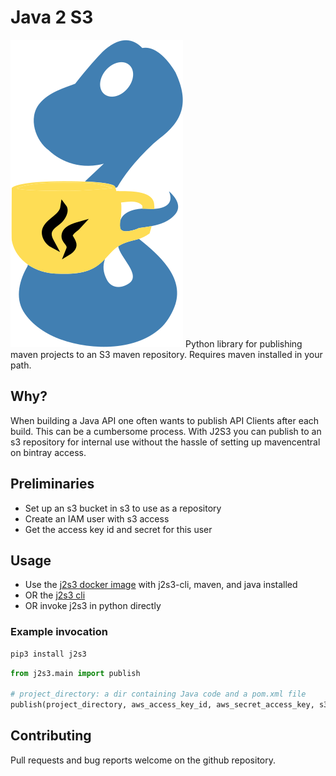 # Java 2 S3
![logo.svg](logo.svg)
Python library for publishing maven projects to an S3 maven repository. Requires maven installed in your path. 

## Why?
When building a Java API one often wants to publish API Clients after each build. This can be a cumbersome process. With J2S3 you can publish to an s3 repository for internal use without the hassle of setting up mavencentral on bintray access.

## Preliminaries
- Set up an s3 bucket in s3 to use as a repository
- Create an IAM user with s3 access
- Get the access key id and secret for this user

## Usage
- Use the [j2s3 docker image](https://hub.docker.com/r/jackmahoney/j2s3/) with j2s3-cli, maven, and java installed
- OR the [j2s3 cli](https://pypi.org/project/j2s3-cli/)
- OR invoke j2s3 in python directly


### Example invocation

```bash
pip3 install j2s3
```

```python
from j2s3.main import publish

# project_directory: a dir containing Java code and a pom.xml file
publish(project_directory, aws_access_key_id, aws_secret_access_key, s3_bucket_name)
```

## Contributing
Pull requests and bug reports welcome on the github repository.
